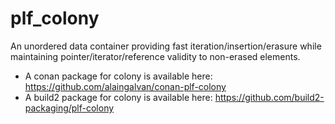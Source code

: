 # plf_colony
An unordered data container providing fast iteration/insertion/erasure while maintaining pointer/iterator/reference validity to non-erased elements.

 - A conan package for colony is available here: https://github.com/alaingalvan/conan-plf-colony
 - A build2 package for colony is available here: https://github.com/build2-packaging/plf-colony

